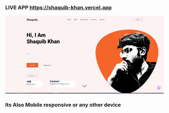 ### LIVE APP https://shaquib-khan.vercel.app

![Alt text](<src/assets/Screenshot 2023-08-19 205104.png>)

### Its Also Mobile responsive or any other device